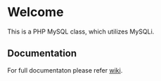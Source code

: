 # Welcome

This is a PHP MySQL class, which utilizes MySQLi.

## Documentation

For full documentaton please refer [wiki](https://bitbucket.org/luigifi/php-mysqli-class/wiki/Home).